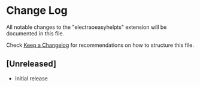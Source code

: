 # Change Log

All notable changes to the "electraoeasyhelpts" extension will be documented in this file.

Check [Keep a Changelog](http://keepachangelog.com/) for recommendations on how to structure this file.

## [Unreleased]

- Initial release